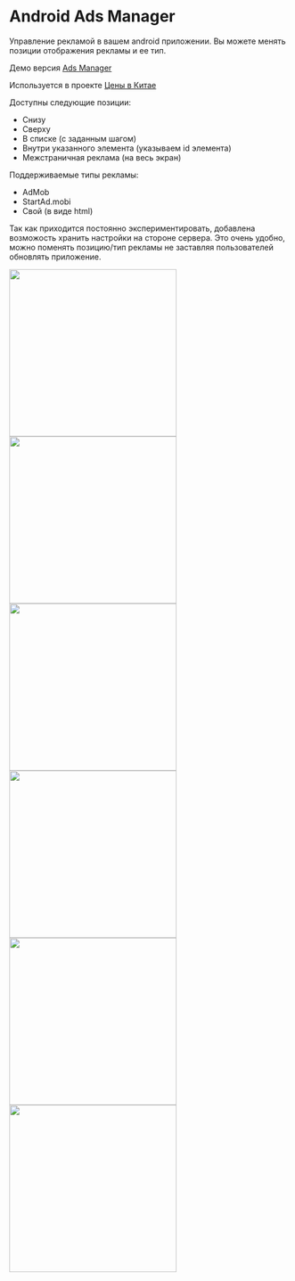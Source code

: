 Android Ads Manager
===================

Управление рекламой в вашем android приложении. Вы можете менять позиции отображения рекламы и ее тип.

Демо версия [Ads Manager](https://play.google.com/store/apps/details?id=ru.chinaprices.ads.app)

Используется в проекте [Цены в Китае](https://play.google.com/store/apps/details?id=ru.chinaprices)

Доступны следующие позиции:
- Снизу
- Сверху
- В списке (с заданным шагом)
- Внутри указанного элемента (указываем id элемента)
- Межстраничная реклама (на весь экран)

Поддерживаемые типы рекламы:
- AdMob
- StartAd.mobi
- Свой (в виде html)

Так как приходится постоянно экспериментировать, добавлена возможость хранить настройки на стороне сервера. Это очень удобно, можно поменять позицию/тип рекламы не заставляя пользователей обновлять приложение.

<img src="http://chinaprices.ru/images/adsmanager/1.png" width="300px" />
<img src="http://chinaprices.ru/images/adsmanager/2.png" width="300px" />
<img src="http://chinaprices.ru/images/adsmanager/3.png" width="300px" />
<img src="http://chinaprices.ru/images/adsmanager/4.png" width="300px" />
<img src="http://chinaprices.ru/images/adsmanager/5.png" width="300px" />
<img src="http://chinaprices.ru/images/adsmanager/6.png" width="300px" />

